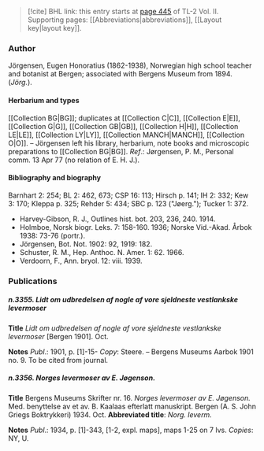 > [!cite] BHL link: this entry starts at [page 445](https://www.biodiversitylibrary.org/item/103253#page/471/mode/1up) of TL-2 Vol. II.
> Supporting pages: [[Abbreviations|abbreviations]], [[Layout key|layout key]].

### Author

Jörgensen, Eugen Honoratius (1862-1938), Norwegian high school teacher and botanist at Bergen; associated with Bergens Museum from 1894. (*Jörg.*).

#### Herbarium and types

[[Collection BG|BG]]; duplicates at [[Collection C|C]], [[Collection E|E]], [[Collection G|G]], [[Collection GB|GB]], [[Collection H|H]], [[Collection LE|LE]], [[Collection LY|LY]], [[Collection MANCH|MANCH]], [[Collection O|O]]. – Jörgensen left his library, herbarium, note books and microscopic preparations to [[Collection BG|BG]].
*Ref*.: Jørgensen, P. M., Personal comm. 13 Apr 77 (no relation of E. H. J.).

#### Bibliography and biography

Barnhart 2: 254; BL 2: 462, 673; CSP 16: 113; Hirsch p. 141; IH 2: 332; Kew 3: 170; Kleppa p. 325; Rehder 5: 434; SBC p. 123 ("Jøerg."); Tucker 1: 372.
- Harvey-Gibson, R. J., Outlines hist. bot. 203, 236, 240. 1914.
- Holmboe, Norsk biogr. Leks. 7: 158-160. 1936; Norske Vid.-Akad. Årbok 1938: 73-76 (portr.).
- Jörgensen, Bot. Not. 1902: 92, 1919: 182.
- Schuster, R. M., Hep. Anthoc. N. Amer. 1: 62. 1966.
- Verdoorn, F., Ann. bryol. 12: viii. 1939.

### Publications

##### n.3355. Lidt om udbredelsen af nogle af vore sjeldneste vestlankske levermoser

**Title**
*Lidt om udbredelsen af nogle af vore sjeldneste vestlankske levermoser* \[Bergen 1901\]. Oct.

**Notes**
*Publ*.: 1901, p. \[1\]-15- *Copy*: Steere. – Bergens Museums Aarbok 1901 no. 9. To be cited from journal.

##### n.3356. Norges levermoser av E. Jøgenson.

**Title**
Bergens Museums Skrifter nr. 16. *Norges levermoser av E. Jøgenson.* Med. benyttelse av et av. B. Kaalaas efterlatt manuskript. Bergen (A. S. John Griegs Boktrykkeri) 1934. Oct.
**Abbreviated title**: *Norg. leverm.*

**Notes**
*Publ*.: 1934, p. \[1\]-343, \[1-2, expl. maps\], maps 1-25 on 7 lvs. *Copies*: NY, U.

